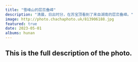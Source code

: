 ```yaml
---
title: "雪峰山的层峦叠嶂"
description: "清晨，日出时分，在苏宝顶看到了来自湖南的层峦叠嶂。"
image: http://photo.chachaphoto.uk/813906188.jpg
featured: true
date: 2023-05-01
albums: hunan
---
```


## This is the full description of the photo.
